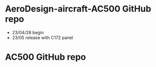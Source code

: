 # AeroDesign-aircraft-AC500 GitHub repo 
- 23/04/28 begin
- 23/05 release with C172 panel
# AC500 GitHub repo 
